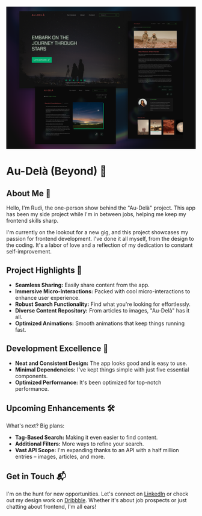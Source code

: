 ![Screenshot](./public/screenshots/screenshot.png)

# **Au-Delà (Beyond)** 🌟

## **About Me** 👋

Hello, I'm Rudi, the one-person show behind the "Au-Delà" project. This app has been my side project while I'm in between jobs, helping me keep my frontend skills sharp.

I'm currently on the lookout for a new gig, and this project showcases my passion for frontend development. I've done it all myself, from the design to the coding. It's a labor of love and a reflection of my dedication to constant self-improvement.

## **Project Highlights** 🚀

- **Seamless Sharing:** Easily share content from the app.
- **Immersive Micro-Interactions:** Packed with cool micro-interactions to enhance user experience.
- **Robust Search Functionality:** Find what you're looking for effortlessly.
- **Diverse Content Repository:** From articles to images, "Au-Delà" has it all.
- **Optimized Animations:** Smooth animations that keep things running fast.

## **Development Excellence** 🌈

- **Neat and Consistent Design:** The app looks good and is easy to use.
- **Minimal Dependencies:** I've kept things simple with just five essential components.
- **Optimized Performance:** It's been optimized for top-notch performance.

## **Upcoming Enhancements** 🛠️

What's next? Big plans:

- **Tag-Based Search:** Making it even easier to find content.
- **Additional Filters:** More ways to refine your search.
- **Vast API Scope:** I'm expanding thanks to an API with a half million entries – images, articles, and more.

## **Get in Touch** 📬


I'm on the hunt for new opportunities. Let's connect on [LinkedIn](https://www.linkedin.com/in/rudvl/) or check out my design work on [Dribbble](https://dribbble.com/catalysteu-r). Whether it's about job prospects or just chatting about frontend, I'm all ears!
